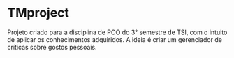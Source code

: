 # TMproject
Projeto criado para a disciplina de POO do 3° semestre de TSI, com o intuito de aplicar os conhecimentos adquiridos. A ideia é criar um gerenciador de críticas sobre gostos pessoais.
